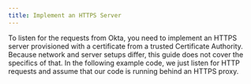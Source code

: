 ```yaml
---
title: Implement an HTTPS Server
---
```


To listen for the requests from Okta, you need to implement an HTTPS server provisioned with a certificate from a trusted Certificate Authority. Because network and server setups differ, this guide does not cover the specifics of that. In the following example code, we just listen for HTTP requests and assume that our code is running behind an HTTPS proxy. 

<StackSelector snippet="create-app"/>

<NextSectionLink/>


